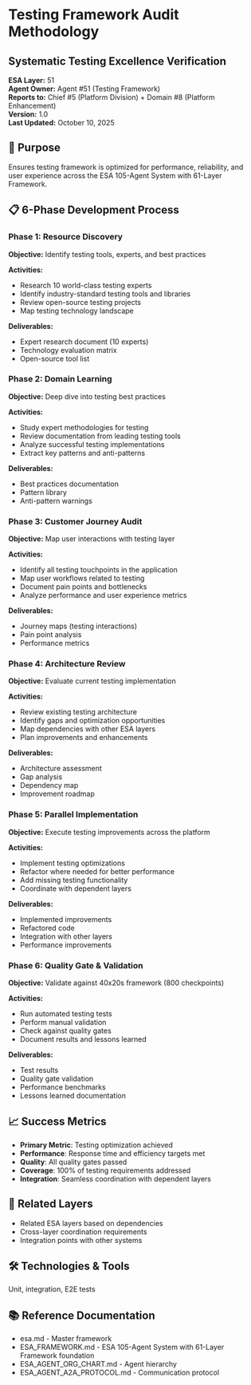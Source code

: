 # Testing Framework Audit Methodology
## Systematic Testing Excellence Verification

**ESA Layer:** 51  
**Agent Owner:** Agent #51 (Testing Framework)  
**Reports to:** Chief #5 (Platform Division) + Domain #8 (Platform Enhancement)  
**Version:** 1.0  
**Last Updated:** October 10, 2025

## 🎯 Purpose
Ensures testing framework is optimized for performance, reliability, and user experience across the ESA 105-Agent System with 61-Layer Framework.

## 📋 6-Phase Development Process

### Phase 1: Resource Discovery
**Objective:** Identify testing tools, experts, and best practices

**Activities:**
- Research 10 world-class testing experts
- Identify industry-standard testing tools and libraries
- Review open-source testing projects
- Map testing technology landscape

**Deliverables:**
- Expert research document (10 experts)
- Technology evaluation matrix
- Open-source tool list

### Phase 2: Domain Learning
**Objective:** Deep dive into testing best practices

**Activities:**
- Study expert methodologies for testing
- Review documentation from leading testing tools
- Analyze successful testing implementations
- Extract key patterns and anti-patterns

**Deliverables:**
- Best practices documentation
- Pattern library
- Anti-pattern warnings

### Phase 3: Customer Journey Audit
**Objective:** Map user interactions with testing layer

**Activities:**
- Identify all testing touchpoints in the application
- Map user workflows related to testing
- Document pain points and bottlenecks
- Analyze performance and user experience metrics

**Deliverables:**
- Journey maps (testing interactions)
- Pain point analysis
- Performance metrics

### Phase 4: Architecture Review
**Objective:** Evaluate current testing implementation

**Activities:**
- Review existing testing architecture
- Identify gaps and optimization opportunities
- Map dependencies with other ESA layers
- Plan improvements and enhancements

**Deliverables:**
- Architecture assessment
- Gap analysis
- Dependency map
- Improvement roadmap

### Phase 5: Parallel Implementation
**Objective:** Execute testing improvements across the platform

**Activities:**
- Implement testing optimizations
- Refactor where needed for better performance
- Add missing testing functionality
- Coordinate with dependent layers

**Deliverables:**
- Implemented improvements
- Refactored code
- Integration with other layers
- Performance improvements

### Phase 6: Quality Gate & Validation
**Objective:** Validate against 40x20s framework (800 checkpoints)

**Activities:**
- Run automated testing tests
- Perform manual validation
- Check against quality gates
- Document results and lessons learned

**Deliverables:**
- Test results
- Quality gate validation
- Performance benchmarks
- Lessons learned documentation

## 📈 Success Metrics
- **Primary Metric**: Testing optimization achieved
- **Performance**: Response time and efficiency targets met
- **Quality**: All quality gates passed
- **Coverage**: 100% of testing requirements addressed
- **Integration**: Seamless coordination with dependent layers

## 🔗 Related Layers
- Related ESA layers based on dependencies
- Cross-layer coordination requirements
- Integration points with other systems

## 🛠️ Technologies & Tools
Unit, integration, E2E tests

## 📚 Reference Documentation
- esa.md - Master framework
- ESA_FRAMEWORK.md - ESA 105-Agent System with 61-Layer Framework foundation
- ESA_AGENT_ORG_CHART.md - Agent hierarchy
- ESA_AGENT_A2A_PROTOCOL.md - Communication protocol
